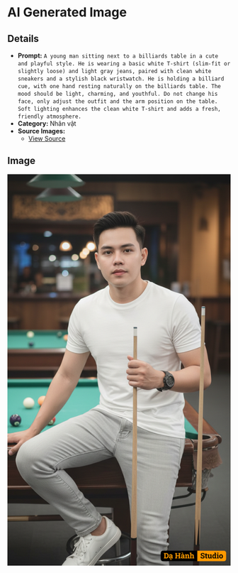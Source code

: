 # AI Generated Image

## Details
- **Prompt:** `A young man sitting next to a billiards table in a cute and playful style. He is wearing a basic white T-shirt (slim-fit or slightly loose) and light gray jeans, paired with clean white sneakers and a stylish black wristwatch. He is holding a billiard cue, with one hand resting naturally on the billiards table. The mood should be light, charming, and youthful. Do not change his face, only adjust the outfit and the arm position on the table. Soft lighting enhances the clean white T-shirt and adds a fresh, friendly atmosphere.`
- **Category:** Nhân vật
- **Source Images:**
  - [View Source](https://raw.githubusercontent.com/lenzcomvth/ImageLibrary/main/Female.png)

## Image
![AI Generated Image](./image-2025-10-06T20-45-58-718Z-esuvw.png)